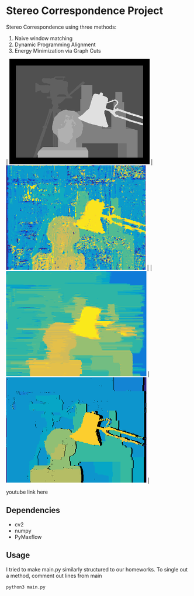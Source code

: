 # Stereo Correspondence Project

Stereo Correspondence using three methods:
1. Naive window matching
2. Dynamic Programming Alignment
3. Energy Minimization via Graph Cuts

| ![GT](./input/groundtruth.png)   | ![GT](./output/window_matching.png)  |
| ![GT](./output/dynamic_programming.png)  | ![GT](./output/graph_cuts.png)  |

youtube link here

## Dependencies
* cv2
* numpy
* PyMaxflow

## Usage
I tried to make main.py similarly structured to our homeworks. To single out a method, comment out lines from main
```
python3 main.py
```
